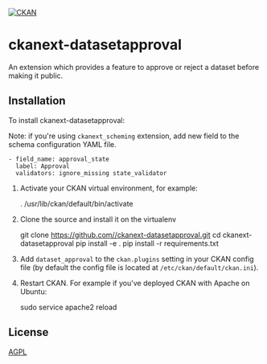 [![CKAN](https://img.shields.io/badge/ckan-2.9-orange.svg?style=flat-square)](https://github.com/ckan/ckan/tree/2.9)

# ckanext-datasetapproval
An extension which provides a feature to approve or reject a dataset before making it public.

## Installation
To install ckanext-datasetapproval:

Note: if you're using `ckanext_scheming` extension, add new field to the schema configuration YAML file.

    - field_name: approval_state
      label: Approval
      validators: ignore_missing state_validator

1. Activate your CKAN virtual environment, for example:

     . /usr/lib/ckan/default/bin/activate

2. Clone the source and install it on the virtualenv

    git clone https://github.com//ckanext-datasetapproval.git
    cd ckanext-datasetapproval
    pip install -e .
	pip install -r requirements.txt

3. Add `dataset_approval` to the `ckan.plugins` setting in your CKAN
   config file (by default the config file is located at
   `/etc/ckan/default/ckan.ini`).

4. Restart CKAN. For example if you've deployed CKAN with Apache on Ubuntu:

     sudo service apache2 reload




## License

[AGPL](https://www.gnu.org/licenses/agpl-3.0.en.html)
